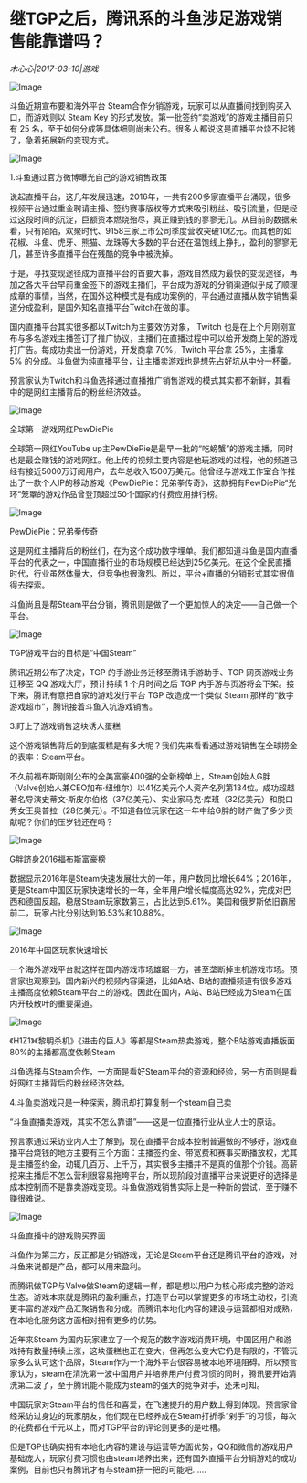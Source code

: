 # 继TGP之后，腾讯系的斗鱼涉足游戏销售能靠谱吗？

*木心心|2017-03-10|游戏*

![Image](https://timgsa.baidu.com/timg?image&quality=80&size=b9999_10000&sec=1503845544612&di=9bace9bcfde5104d4b7e1a2bd10e07fb&imgtype=0&src=http%3A%2F%2Fthumb.niutuku.com%2F960x1%2F68%2F82%2F688281e005e6ba9f04be76ba7a90f616.jpg)

斗鱼近期宣布要和海外平台 Steam合作分销游戏，玩家可以从直播间找到购买入口，而游戏则以 Steam Key 的形式发放。第一批签约“卖游戏”的游戏主播目前只有 25 名，至于如何分成等具体细则尚未公布。很多人都说这是直播平台烧不起钱了，急着拓展新的变现方式。

![Image](http://p2.pstatp.com/large/37d10002f547cfcbe9bc)

1.斗鱼通过官方微博曝光自己的游戏销售政策

说起直播平台，这几年发展迅速，2016年，一共有200多家直播平台涌现，很多视频平台通过重金聘请主播、签约赛事版权等方式来吸引粉丝、吸引流量，但是经过这段时间的沉淀，巨额资本燃烧殆尽，真正赚到钱的寥寥无几。从目前的数据来看，只有陌陌，欢聚时代、9158三家上市公司季度营收突破10亿元。而其他的如花椒、斗鱼、虎牙、熊猫、龙珠等大多数的平台还在温饱线上挣扎，盈利的寥寥无几，甚至许多直播平台在残酷的竞争中被洗掉。

于是，寻找变现途径成为直播平台的首要大事，游戏自然成为最快的变现途径，再加之各大平台早前重金签下的游戏主播们，平台成为游戏的分销渠道似乎成了顺理成章的事情，当然，在国外这种模式是有成功案例的，平台通过直播从数字销售渠道分成盈利，是国外知名直播平台Twitch在做的事。

国内直播平台其实很多都以Twitch为主要效仿对象， Twitch 也是在上个月刚刚宣布与多名游戏主播签订了推广协议，主播们在直播过程中可以给开发商上架的游戏打广告。每成功卖出一份游戏，开发商拿 70%，Twitch 平台拿 25%，主播拿 5% 的分成。斗鱼做为纯直播平台，让主播卖游戏也是想先占好坑从中分一杯羹。

预言家认为Twitch和斗鱼选择通过直播推广销售游戏的模式其实都不新鲜，其看中的是网红主播背后的粉丝经济效益。

![Image](http://p2.pstatp.com/large/37dc0001182afc565826)

全球第一游戏网红PewDiePie

全球第一网红YouTube up主PewDiePie是最早一批的“吃螃蟹”的游戏主播，同时也是最会赚钱的游戏网红。他上传的视频主要内容是他玩游戏的过程，他的频道已经有接近5000万订阅用户，去年总收入1500万美元。他曾经与游戏工作室合作推出了一款个人IP的移动游戏《PewDiePie：兄弟拳传奇》，这款拥有PewDiePie“光环”笼罩的游戏作品曾登顶超过50个国家的付费应用排行榜。

![Image](http://p2.pstatp.com/large/37dc0001182951c69824)

PewDiePie：兄弟拳传奇

这是网红主播背后的粉丝们，在为这个成功数字埋单。我们都知道斗鱼是国内直播平台的代表之一，中国直播行业的市场规模已经达到25亿美元。在这个全民直播时代，行业虽然体量大，但竞争也很激烈。所以，平台+直播的分销形式其实很值得去探索。

斗鱼尚且是帮Steam平台分销，腾讯则是做了一个更加惊人的决定——自己做一个平台。

![Image](http://p3.pstatp.com/large/37db00012baef92e9778)

TGP游戏平台的目标是“中国Steam”

腾讯近期公布了决定，TGP 的手游业务迁移至腾讯手游助手、TGP 网页游戏业务迁移至 QQ 游戏大厅，预计持续 1 个月时间之后 TGP 内手游与页游将会下架。接下来，腾讯有意把自家的游戏发行平台 TGP 改造成一个类似 Steam 那样的“数字游戏超市”，腾讯接着斗鱼入坑游戏销售。

3.盯上了游戏销售这块诱人蛋糕

这个游戏销售背后的到底蛋糕是有多大呢？我们先来看看通过游戏销售在全球捞金的表率：Steam平台。

不久前福布斯刚刚公布的全美富豪400强的全新榜单上，Steam创始人G胖（Valve创始人兼CEO加布·纽维尔）以41亿美元个人资产名列第134位。成功超越著名导演史蒂文·斯皮尔伯格（37亿美元）、实业家马克·库班（32亿美元）和脱口秀女王奥普拉（28亿美元）。不知道各位玩家在这一年中给G胖的财产做了多少贡献呢？你们的压岁钱还在吗？

![Image](http://p2.pstatp.com/large/37d10002f549df1e048c)

G胖跻身2016福布斯富豪榜

数据显示2016年是Steam快速发展壮大的一年，用户数同比增长64%；2016年，更是Steam中国区玩家快速增长的一年，全年用户增长幅度高达92%，完成对巴西和德国反超，稳居Steam玩家数第三，占比达到5.61%。美国和俄罗斯依旧霸居前二，玩家占比分别达到16.53%和10.88%。

![Image](http://p1.pstatp.com/large/37d6000128a6aa6b5158)

2016年中国区玩家快速增长

一个海外游戏平台就这样在国内游戏市场雄踞一方，甚至垄断掉主机游戏市场。预言家也观察到，国内新兴的视频内容渠道，比如A站、B站的直播频道有很多游戏主播高度依赖Steam平台上的游戏。因此在国内，A站、B站已经成为Steam在国内开枝散叶的重要渠道。

![Image](http://p3.pstatp.com/large/37d500012ad75f4b4bc5)

《H1Z1》《黎明杀机》《进击的巨人》等都是Steam热卖游戏，整个B站游戏直播版面80%的主播都高度依赖Steam

斗鱼选择与Steam合作，一方面是看好Steam平台的资源和经验，另一方面则是看好网红主播背后的粉丝经济效益。

4.斗鱼卖游戏只是一种探索，腾讯却打算复制一个steam自己卖

“斗鱼直播卖游戏，其实不怎么靠谱”——这是一位直播行业从业人士的原话。

预言家通过采访业内人士了解到，现在直播平台成本控制普遍做的不够好，游戏直播平台烧钱的地方主要有三个方面：主播签约金、带宽费和赛事买断播放权，尤其是主播签约金，动辄几百万、上千万，其实很多主播并不是真的值那个价钱。高薪挖来主播后不怎么营利很容易拖垮平台，所以现阶段对直播平台来说更好的选择是成本控制而不是靠卖游戏变现。斗鱼做游戏销售实际上是一种新的尝试，至于赚不赚很难说。

![Image](http://p2.pstatp.com/large/37d70002f4d54283070a)

斗鱼直播中的游戏购买界面

斗鱼作为第三方，反正都是分销游戏，无论是Steam平台还是腾讯平台的游戏，对斗鱼来说都是产品，都可以用来盈利。

而腾讯做TGP与Valve做Steam的逻辑一样，都是想以用户为核心形成完整的游戏生态。游戏本来就是腾讯的盈利重点，打造平台可以掌握更多的市场主动权，引流更丰富的游戏产品汇聚销售和分成。而腾讯本地化内容的建设与运营都相对成熟，在本地化服务这方面相对拥有更多的优势。

近年来Steam 为国内玩家建立了一个规范的数字游戏消费环境，中国区用户和游戏持有数量持续上涨，这块蛋糕也正在变大，但再怎么变大它仍是有限的，不管玩家多么认可这个品牌，Steam作为一个海外平台很容易被本地环境阻碍。所以预言家认为，steam在清洗第一波中国用户并培养用户付费习惯的同时，腾讯要开始清洗第二波了，至于腾讯能不能成为steam的强大的竞争对手，还未可知。

中国玩家对Steam平台的信任和喜爱，在飞速提升的用户数上得到体现。预言家曾经采访过身边的玩家朋友，他们现在已经养成在Steam打折季“剁手”的习惯，每次的花费都在千元以上，而对TGP平台的评论则更多的是吐槽。

但是TGP也确实拥有本地化内容的建设与运营等方面优势，QQ和微信的游戏用户基础庞大，玩家付费习惯也由steam培养出来，还有国外直播平台分销游戏的成功案例，目前也只有腾讯才有与steam拼一把的可能吧……

